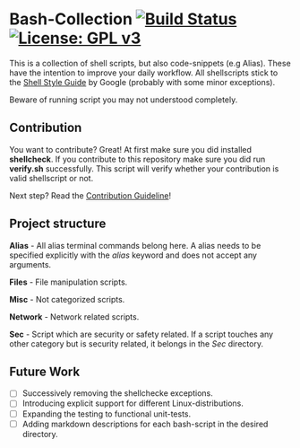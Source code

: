 # Bash-Collection [![Build Status](https://travis-ci.com/LamdaLamdaLamda/bash-collection.svg?branch=main)](https://travis-ci.com/LamdaLamdaLamda/bash-collection) [![License: GPL v3](https://img.shields.io/badge/License-GPL%20v3-blue.svg)](http://www.gnu.org/licenses/gpl-3.0)


This is a collection of shell scripts, but also code-snippets (e.g Alias).
These have the intention to improve your daily workflow.
All shellscripts stick to the [Shell Style Guide](https://google.github.io/styleguide/shellguide.html) by Google (probably with some minor exceptions).

Beware of running script you may not understood completely.

## Contribution

You want to contribute? Great!
At first make sure you did installed **shellcheck**.
If you contribute to this repository make sure you did run **verify.sh** successfully. This script will verify whether your contribution is valid shellscript or not. 

Next step? Read the [Contribution Guideline](https://github.com/LamdaLamdaLamda/bash-collection/blob/main/CONTRIBUTING.md)!


## Project structure

**Alias** - All alias terminal commands belong here. A alias needs to be specified explicitly with the _alias_ keyword and does not accept any arguments.

**Files** - File manipulation scripts.

**Misc** - Not categorized scripts.

**Network** - Network related scripts.

**Sec** - Script which are security or safety related. If a script touches any other category but is security related, it belongs in the _Sec_ directory.

## Future Work

- [ ] Successively removing the shellchecke exceptions.
- [ ] Introducing explicit support for different Linux-distributions.
- [ ] Expanding the testing to functional unit-tests.
- [ ] Adding markdown descriptions for each bash-script in the desired directory.
